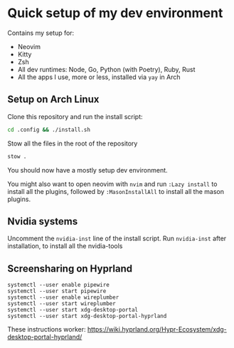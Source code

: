 # Quick setup of my dev environment
Contains my setup for:
* Neovim
* Kitty 
* Zsh
* All dev runtimes: Node, Go, Python (with Poetry), Ruby, Rust
* All the apps I use, more or less, installed via `yay` in Arch

## Setup on Arch Linux
Clone this repository and run the install script:
```bash
cd .config && ./install.sh
```
Stow all the files in the root of the repository
```bash
stow .
```

You should now have a mostly setup dev environment.

You might also want to open neovim with `nvim` and run `:Lazy install` to install all the plugins, followed by `:MasonInstallAll` to install all the mason plugins.

## Nvidia systems
Uncomment the `nvidia-inst` line of the install script.
Run `nvidia-inst` after installation, to install all the nvidia-tools

## Screensharing on Hyprland

```
systemctl --user enable pipewire
systemctl --user start pipewire
systemctl --user enable wireplumber
systemctl --user start wireplumber
systemctl --user start xdg-desktop-portal
systemctl --user start xdg-desktop-portal-hyprland
```
These instructions worker: https://wiki.hyprland.org/Hypr-Ecosystem/xdg-desktop-portal-hyprland/

